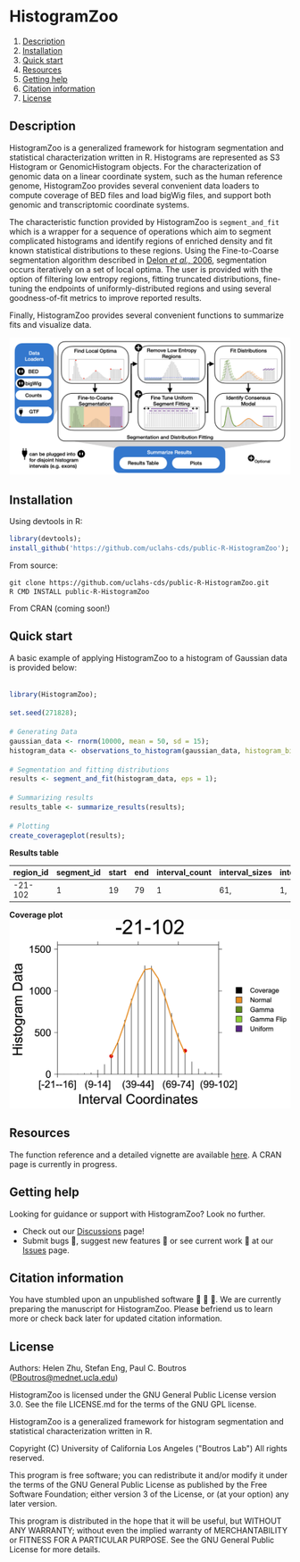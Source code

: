 # HistogramZoo

1. [Description](#description)
2. [Installation](#installation)
3. [Quick start](#quick-start)
4. [Resources](#resources)
5. [Getting help](#getting-help)
6. [Citation information](#citation-information)
7. [License](#license)

## Description
HistogramZoo is a generalized framework for histogram segmentation and statistical characterization written in R. Histograms are represented as S3 Histogram or GenomicHistogram objects. For the characterization of genomic data on a linear coordinate system, such as the human reference genome, HistogramZoo provides several convenient data loaders to compute coverage of BED files and load bigWig files, and support both genomic and transcriptomic coordinate systems.

The characteristic function provided by HistogramZoo is `segment_and_fit` which is a wrapper for a sequence of operations which aim to segment complicated histograms and identify regions of enriched density and fit known statistical distributions to these regions. Using the Fine-to-Coarse segmentation algorithm described in [Delon *et al.,* 2006](https://link.springer.com/chapter/10.1007/11492542_30), segmentation occurs iteratively on a set of local optima. The user is provided with the option of filtering low entropy regions, fitting truncated distributions, fine-tuning the endpoints of uniformly-distributed regions and using several goodness-of-fit metrics to improve reported results.

Finally, HistogramZoo provides several convenient functions to summarize fits and visualize data.

![overview plot](man/figures/Overview.png)

## Installation

Using devtools in R:
```R
library(devtools);
install_github('https://github.com/uclahs-cds/public-R-HistogramZoo'); 
```

From source:
```shell script
git clone https://github.com/uclahs-cds/public-R-HistogramZoo.git
R CMD INSTALL public-R-HistogramZoo
```

From CRAN (coming soon!)

## Quick start

A basic example of applying HistogramZoo to a histogram of Gaussian data is provided below:

```R

library(HistogramZoo);

set.seed(271828);

# Generating Data
gaussian_data <- rnorm(10000, mean = 50, sd = 15);
histogram_data <- observations_to_histogram(gaussian_data, histogram_bin_width=5);

# Segmentation and fitting distributions
results <- segment_and_fit(histogram_data, eps = 1);

# Summarizing results
results_table <- summarize_results(results);

# Plotting
create_coverageplot(results);

```

**Results table**

| region_id | segment_id | start | end | interval_count | interval_sizes | interval_starts | histogram_start | histogram_end | value        | metric    | dist | dist_param1 | dist_param2 | dist_param1_name | dist_param2_name |
|-----------|------------|-------|-----|----------------|----------------|-----------------|-----------------|---------------|--------------|-----------|------|-------------|-------------|------------------|------------------|
| -21-102   |          1 |    19 |  79 |              1 | 61,            | 1,              |               9 |            20 | 0.9554924687 | consensus | norm | 33.03241096 | 14.88105209 | mean             | sd               |

**Coverage plot**
![coverage plot](man/figures/hz_output.png)

## Resources

The function reference and a detailed vignette are available [here](https://uclahs-cds.github.io/public-R-HistogramZoo/). A CRAN page is currently in progress.

## Getting help

Looking for guidance or support with HistogramZoo? Look no further.

* Check out our [Discussions](https://github.com/uclahs-cds/public-R-HistogramZoo/discussions) page!
* Submit bugs :bug:, suggest new features :cherry_blossom: or see current work :mechanical_arm: at our [Issues](https://github.com/uclahs-cds/public-R-HistogramZoo/issues) page.

## Citation information

You have stumbled upon an unpublished software :shushing_face: :shushing_face: :shushing_face:. We are currently preparing the manuscript for HistogramZoo. Please befriend us to learn more or check back later for updated citation information.

## License

Authors: Helen Zhu, Stefan Eng, Paul C. Boutros (PBoutros@mednet.ucla.edu)

HistogramZoo is licensed under the GNU General Public License version 3.0. See the file LICENSE.md for the terms of the GNU GPL license.

HistogramZoo is a generalized framework for histogram segmentation and statistical characterization written in R.

Copyright (C) University of California Los Angeles ("Boutros Lab") All rights reserved.

This program is free software; you can redistribute it and/or modify it under the terms of the GNU General Public License as published by the Free Software Foundation; either version 3 of the License, or (at your option) any later version.

This program is distributed in the hope that it will be useful, but WITHOUT ANY WARRANTY; without even the implied warranty of MERCHANTABILITY or FITNESS FOR A PARTICULAR PURPOSE. See the GNU General Public License for more details.
